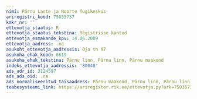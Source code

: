 ```yaml
---
nimi: Pärnu Laste ja Noorte Tugikeskus
ariregistri_kood: 75035737
kmkr_nr: ''
ettevotja_staatus: R
ettevotja_staatus_tekstina: Registrisse kantud
ettevotja_esmakande_kpv: 14.06.2009
ettevotja_aadress: .na
asukoht_ettevotja_aadressis: Oja tn 97
asukoha_ehak_kood: 6619
asukoha_ehak_tekstina: Pärnu linn, Pärnu linn, Pärnu maakond
indeks_ettevotja_aadressis: '80040'
ads_adr_id: 3124597
ads_ads_oid: .na
ads_normaliseeritud_taisaadress: Pärnu maakond, Pärnu linn, Pärnu linn, Oja tn 97
teabesysteemi_link: https://ariregister.rik.ee/ettevotja.py?ark=75035737&ref=rekvisiidid
---
```

